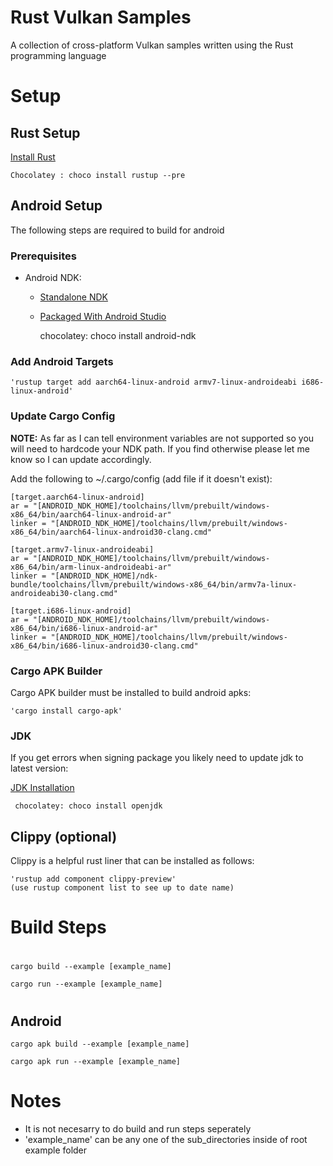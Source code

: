 # Rust Vulkan Samples
A collection of cross-platform Vulkan samples written using the Rust programming language

# Setup

## __Rust Setup__
[Install Rust](https://www.rust-lang.org/tools/install)
<!-- -->
    Chocolatey : choco install rustup --pre

## __Android Setup__
The following steps are required to build for android
### Prerequisites
* Android NDK:

  * [Standalone NDK](https://developer.android.com/ndk/downloads)

  * [Packaged With Android Studio](https://developer.android.com/studio#downloads)

    chocolatey: choco install android-ndk

### Add Android Targets

    'rustup target add aarch64-linux-android armv7-linux-androideabi i686-linux-android'
 <!-- -->
 ### Update Cargo Config
 __NOTE:__ As far as I can tell environment variables are not supported so you will need to hardcode your NDK path.  If you find otherwise please let me know so I can update accordingly.
<!-- -->
Add the following to ~/.cargo/config (add file if it doesn't exist):
<!-- -->
    [target.aarch64-linux-android]
    ar = "[ANDROID_NDK_HOME]/toolchains/llvm/prebuilt/windows-x86_64/bin/aarch64-linux-android-ar"
    linker = "[ANDROID_NDK_HOME]/toolchains/llvm/prebuilt/windows-x86_64/bin/aarch64-linux-android30-clang.cmd"

    [target.armv7-linux-androideabi]
    ar = "[ANDROID_NDK_HOME]/toolchains/llvm/prebuilt/windows-x86_64/bin/arm-linux-androideabi-ar"
    linker = "[ANDROID_NDK_HOME]/ndk-bundle/toolchains/llvm/prebuilt/windows-x86_64/bin/armv7a-linux-androideabi30-clang.cmd"

    [target.i686-linux-android]
    ar = "[ANDROID_NDK_HOME]/toolchains/llvm/prebuilt/windows-x86_64/bin/i686-linux-android-ar"
    linker = "[ANDROID_NDK_HOME]/toolchains/llvm/prebuilt/windows-x86_64/bin/i686-linux-android30-clang.cmd"

### Cargo APK Builder
Cargo APK builder must be installed to build android apks:

    'cargo install cargo-apk'

### JDK
If you get errors when signing package you likely need to update jdk to latest version:

[JDK Installation](https://www.oracle.com/sa/java/technologies/javase-downloads.html)

     chocolatey: choco install openjdk
## __Clippy (optional)__
Clippy is a helpful rust liner that can be installed as follows:
<!-- -->
    'rustup add component clippy-preview'
    (use rustup component list to see up to date name)

# __Build Steps__
#

    cargo build --example [example_name]
<!-- -->
    cargo run --example [example_name]
#
## Android
    cargo apk build --example [example_name]
<!-- -->
    cargo apk run --example [example_name]
# Notes
* It is not necesarry to do build and run steps seperately
* 'example_name' can be any one of the sub_directories inside of root example folder


